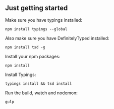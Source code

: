 ## Just getting started

Make sure you have typings installed:
```
npm install typings --global
```

Also make sure you have DefinitelyTyped installed:
```
npm install tsd -g
```

Install your npm packages:
```
npm install
```

Install Typings:
```
typings install && tsd install
```

Run the build, watch and nodemon:
```
gulp
```